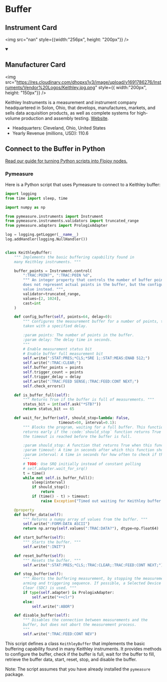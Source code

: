 
# Buffer

## Instrument Card

<div className="flex">

<div>



</div>

<img src="nan" style={{width:"256px", height: "200px"}} />

</div>

>

<details open>
<summary><h2>Manufacturer Card</h2></summary>

<img src="https://res.cloudinary.com/dhopxs1y3/image/upload/v1691786276/Instruments/Vendor%20Logos/Keithley.jpg.png" style={{ width:"200px", height: "150px"}} />

Keithley Instruments is a measurement and instrument company headquartered in Solon, Ohio, that develops, manufactures, markets, and sells data acquisition products, as well as complete systems for high-volume production and assembly testing. <a href="https://www.tek.com/en">Website</a>.

<ul>
  <li>Headquarters: Cleveland, Ohio, United States</li>
  <li>Yearly Revenue (millions, USD): 110.6</li>
</ul>
</details>

## Connect to the Buffer in Python

[Read our guide for turning Python scripts into Flojoy nodes.](https://docs.flojoy.ai/custom-nodes/creating-custom-node/)


### Pymeasure

Here is a Python script that uses Pymeasure to connect to a Keithley buffer:

```python
import logging
from time import sleep, time

import numpy as np

from pymeasure.instruments import Instrument
from pymeasure.instruments.validators import truncated_range
from pymeasure.adapters import PrologixAdapter

log = logging.getLogger(__name__)
log.addHandler(logging.NullHandler())


class KeithleyBuffer:
    """ Implements the basic buffering capability found in
    many Keithley instruments. """

    buffer_points = Instrument.control(
        ":TRAC:POIN?", ":TRAC:POIN %d",
        """ An integer property that controls the number of buffer points. This
        does not represent actual points in the buffer, but the configuration
        value instead. """,
        validator=truncated_range,
        values=[2, 1024],
        cast=int
    )

    def config_buffer(self, points=64, delay=0):
        """ Configures the measurement buffer for a number of points, to be
        taken with a specified delay.

        :param points: The number of points in the buffer.
        :param delay: The delay time in seconds.
        """
        # Enable measurement status bit
        # Enable buffer full measurement bit
        self.write(":STAT:PRES;*CLS;*SRE 1;:STAT:MEAS:ENAB 512;")
        self.write(":TRAC:CLEAR;")
        self.buffer_points = points
        self.trigger_count = points
        self.trigger_delay = delay
        self.write(":TRAC:FEED SENSE;:TRAC:FEED:CONT NEXT;")
        self.check_errors()

    def is_buffer_full(self):
        """ Returns True if the buffer is full of measurements. """
        status_bit = int(self.ask("*STB?"))
        return status_bit == 65

    def wait_for_buffer(self, should_stop=lambda: False,
                        timeout=60, interval=0.1):
        """ Blocks the program, waiting for a full buffer. This function
        returns early if the :code:`should_stop` function returns True or
        the timeout is reached before the buffer is full.

        :param should_stop: A function that returns True when this function should return early
        :param timeout: A time in seconds after which this function should return early
        :param interval: A time in seconds for how often to check if the buffer is full
        """
        # TODO: Use SRQ initially instead of constant polling
        # self.adapter.wait_for_srq()
        t = time()
        while not self.is_buffer_full():
            sleep(interval)
            if should_stop():
                return
            if (time() - t) > timeout:
                raise Exception("Timed out waiting for Keithley buffer to fill.")

    @property
    def buffer_data(self):
        """ Returns a numpy array of values from the buffer. """
        self.write(":FORM:DATA ASCII")
        return np.array(self.values(":TRAC:DATA?"), dtype=np.float64)

    def start_buffer(self):
        """ Starts the buffer. """
        self.write(":INIT")

    def reset_buffer(self):
        """ Resets the buffer. """
        self.write(":STAT:PRES;*CLS;:TRAC:CLEAR;:TRAC:FEED:CONT NEXT;")

    def stop_buffer(self):
        """ Aborts the buffering measurement, by stopping the measurement
        arming and triggering sequence. If possible, a Selected Device
        Clear (SDC) is used. """
        if type(self.adapter) is PrologixAdapter:
            self.write("++clr")
        else:
            self.write(":ABOR")

    def disable_buffer(self):
        """ Disables the connection between measurements and the
        buffer, but does not abort the measurement process.
        """
        self.write(":TRAC:FEED:CONT NEV")
```

This script defines a class `KeithleyBuffer` that implements the basic buffering capability found in many Keithley instruments. It provides methods to configure the buffer, check if the buffer is full, wait for the buffer to fill, retrieve the buffer data, start, reset, stop, and disable the buffer.

Note: The script assumes that you have already installed the `pymeasure` package.

